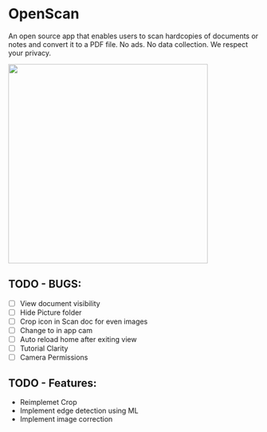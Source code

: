 # OpenScan

An open source app that enables users to scan hardcopies of documents or notes and convert it to a PDF file. No ads. No data collection. We respect your privacy.

<img src="https://github.com/Ethereal-Developers-Inc/OpenScan/blob/master/assets/scan_g.jpeg" height=400>

## TODO - BUGS:
- [ ] View document visibility
- [ ] Hide Picture folder
- [ ] Crop icon in Scan doc for even images
- [ ] Change to in app cam
- [ ] Auto reload home after exiting view
- [ ] Tutorial Clarity
- [ ] Camera Permissions

## TODO - Features:
- Reimplemet Crop
- Implement edge detection using ML
- Implement image correction
